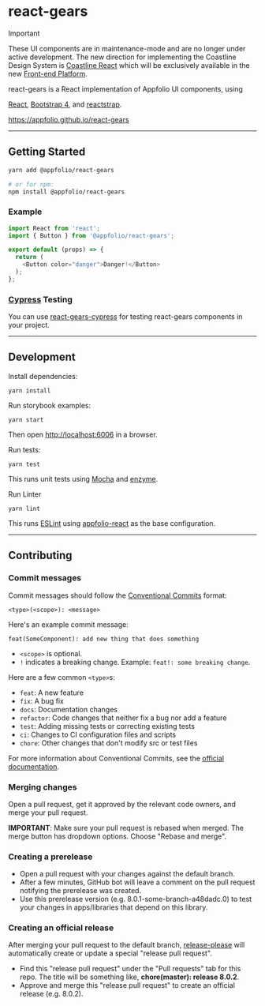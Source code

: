 # react-gears

> [!IMPORTANT]
>
> These UI components are in maintenance-mode and are no longer under active development. The new direction for implementing the Coastline Design System is [Coastline React](https://developer.appf.io/docs/default/domain/front-end-platform/explanations/coastline-react/) which will be exclusively available in the new [Front-end Platform](https://coda.io/d/_dYFR3G4AskL/Unified-Front-end-Platform_suOdZ1dW).

react-gears is a React implementation of Appfolio UI components, using

[React](https://reactstrap.github.io),
[Bootstrap 4](http://getbootstrap.com),
and [reactstrap](https://reactstrap.github.io).

<https://appfolio.github.io/react-gears>

----

## Getting Started

```sh
yarn add @appfolio/react-gears

# or for npm:
npm install @appfolio/react-gears
```

### Example

```js
import React from 'react';
import { Button } from '@appfolio/react-gears';

export default (props) => {
  return (
    <Button color="danger">Danger!</Button>
  );
};
```

### [Cypress](https://www.cypress.io) Testing

You can use [react-gears-cypress](https://github.com/appfolio/react-gears-cypress) for testing react-gears components in your project.

----

## Development

Install dependencies:

```
yarn install
```

Run storybook examples:

```
yarn start
```

Then open [http://localhost:6006](http://localhost:6006) in a browser.

Run tests:

```
yarn test
```

This runs unit tests using [Mocha](https://mochajs.org/) and [enzyme](http://airbnb.io/enzyme/index.html).

Run Linter

```
yarn lint
```

This runs [ESLint](http://eslint.org/) using [appfolio-react](https://github.com/appfolio/eslint-config-appfolio-react) as the base configuration.

----

## Contributing

### Commit messages

Commit messages should follow the [Conventional Commits](https://www.conventionalcommits.org/en/v1.0.0/) format:

```text
<type>(<scope>): <message>
```

Here's an example commit message:

```text
feat(SomeComponent): add new thing that does something
```

- `<scope>` is optional.
- `!` indicates a breaking change. Example: `feat!: some breaking change`.

Here are a few common `<type>`s:

- `feat`: A new feature
- `fix`: A bug fix
- `docs`: Documentation changes
- `refactor`: Code changes that neither fix a bug nor add a feature
- `test`: Adding missing tests or correcting existing tests
- `ci`: Changes to CI configuration files and scripts
- `chore`: Other changes that don't modify src or test files

For more information about Conventional Commits, see the [official documentation](https://www.conventionalcommits.org/en/v1.0.0/).

### Merging changes

Open a pull request, get it approved by the relevant code owners, and merge your pull request.

**IMPORTANT**: Make sure your pull request is rebased when merged. The merge button has dropdown options. Choose "Rebase and merge".

### Creating a prerelease

- Open a pull request with your changes against the default branch.
- After a few minutes, GitHub bot will leave a comment on the pull request notifying the prerelease was created.
- Use this prerelease version (e.g. 8.0.1-some-branch-a48dadc.0) to test your changes in apps/libraries that depend on this library.

### Creating an official release

After merging your pull request to the default branch, [release-please](https://github.com/googleapis/release-please) will automatically create or update a special "release pull request".

- Find this "release pull request" under the "Pull requests" tab for this repo. The title will be something like, **chore(master): release 8.0.2**.
- Approve and merge this "release pull request" to create an official release (e.g. 8.0.2).
